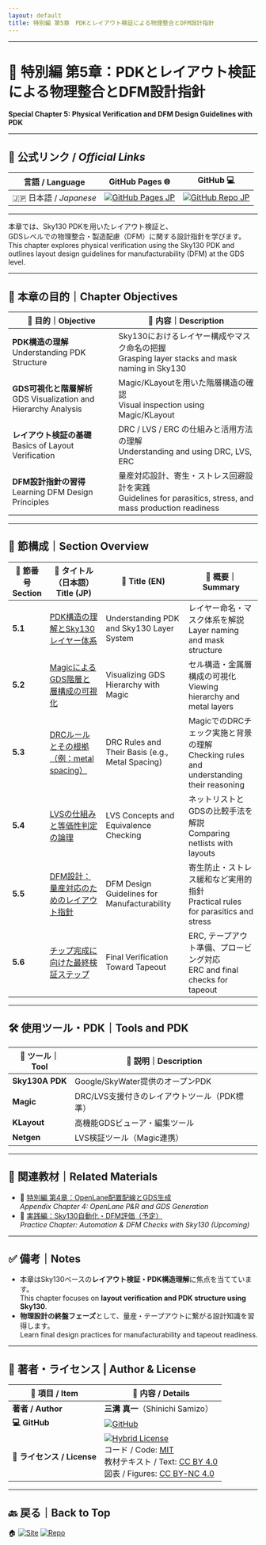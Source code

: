```yaml
---
layout: default
title: 特別編 第5章　PDKとレイアウト検証による物理整合とDFM設計指針 
---
```


---

# 🧬 特別編 第5章：PDKとレイアウト検証による物理整合とDFM設計指針  
**Special Chapter 5: Physical Verification and DFM Design Guidelines with PDK**

---

## 🔗 公式リンク / *Official Links*

| 言語 / Language | GitHub Pages 🌐 | GitHub 💻 |
|-----------------|----------------|-----------|
| 🇯🇵 日本語 / *Japanese* | [![GitHub Pages JP](https://img.shields.io/badge/GitHub%20Pages-日本語版-brightgreen?logo=github)](https://samizo-aitl.github.io/Edusemi-v4x/f_chapter5_dfm/) | [![GitHub Repo JP](https://img.shields.io/badge/GitHub-日本語版-blue?logo=github)](https://github.com/Samizo-AITL/Edusemi-v4x/tree/main/f_chapter5_dfm) |

---

本章では、Sky130 PDKを用いたレイアウト検証と、  
GDSレベルでの物理整合・製造配慮（DFM）に関する設計指針を学びます。  
This chapter explores physical verification using the Sky130 PDK and outlines layout design guidelines for manufacturability (DFM) at the GDS level.

---

## 🎯 本章の目的｜Chapter Objectives

| 🎯 **目的｜Objective** | 📘 **内容｜Description** |
|------------------------|--------------------------|
| **PDK構造の理解**<br>Understanding PDK Structure | Sky130におけるレイヤー構成やマスク命名の把握<br>Grasping layer stacks and mask naming in Sky130 |
| **GDS可視化と階層解析**<br>GDS Visualization and Hierarchy Analysis | Magic/KLayoutを用いた階層構造の確認<br>Visual inspection using Magic/KLayout |
| **レイアウト検証の基礎**<br>Basics of Layout Verification | DRC / LVS / ERC の仕組みと活用方法の理解<br>Understanding and using DRC, LVS, ERC |
| **DFM設計指針の習得**<br>Learning DFM Design Principles | 量産対応設計、寄生・ストレス回避設計を実践<br>Guidelines for parasitics, stress, and mass production readiness |

---

## 📖 節構成｜Section Overview

| 🔢 **節番号**<br>**Section** | 📖 **タイトル（日本語）**<br>**Title (JP)** | 📘 **Title (EN)** | 📝 **概要｜Summary** |
|--------------------------|---------------------------------------------|--------------------|-------------------------|
| **5.1** | [PDK構造の理解とSky130レイヤー体系](5_1_pdk_layer.md) | Understanding PDK and Sky130 Layer System | レイヤー命名・マスク体系を解説<br>Layer naming and mask structure |
| **5.2** | [MagicによるGDS階層と層構成の可視化](5_2_magic_gds.md) | Visualizing GDS Hierarchy with Magic | セル構造・金属層構成の可視化<br>Viewing hierarchy and metal layers |
| **5.3** | [DRCルールとその根拠（例：metal spacing）](5_3_drc_check.md) | DRC Rules and Their Basis (e.g., Metal Spacing) | MagicでのDRCチェック実施と背景の理解<br>Checking rules and understanding their reasoning |
| **5.4** | [LVSの仕組みと等価性判定の論理](5_4_lvs_check.md) | LVS Concepts and Equivalence Checking | ネットリストとGDSの比較手法を解説<br>Comparing netlists with layouts |
| **5.5** | [DFM設計：量産対応のためのレイアウト指針](5_5_dfm_guideline.md) | DFM Design Guidelines for Manufacturability | 寄生防止・ストレス緩和など実用的指針<br>Practical rules for parasitics and stress |
| **5.6** | [チップ完成に向けた最終検証ステップ](5_6_final_check.md) | Final Verification Toward Tapeout | ERC, テープアウト準備、プロービング対応<br>ERC and final checks for tapeout |

---

## 🛠️ 使用ツール・PDK｜Tools and PDK

| 🔧 **ツール｜Tool** | 📝 **説明｜Description** |
|-------------------|--------------------------|
| **Sky130A PDK** | Google/SkyWater提供のオープンPDK |
| **Magic** | DRC/LVS支援付きのレイアウトツール（PDK標準） |
| **KLayout** | 高機能GDSビューア・編集ツール |
| **Netgen** | LVS検証ツール（Magic連携） |

---

## 🔗 関連教材｜Related Materials

- 🔄 [特別編 第4章：OpenLane配置配線とGDS生成](../f_chapter4_openlane/README.md)  
  *Appendix Chapter 4: OpenLane P&R and GDS Generation*
- 🧪 [実践編：Sky130自動化・DFM評価（予定）](../p_chapter6_practice/README.md)  
  *Practice Chapter: Automation & DFM Checks with Sky130 (Upcoming)*

---

## ✅ 備考｜Notes

- 本章はSky130ベースの**レイアウト検証・PDK構造理解**に焦点を当てています。  
  This chapter focuses on **layout verification and PDK structure using Sky130**.
- **物理設計の終盤フェーズ**として、量産・テープアウトに繋がる設計知識を習得します。  
  Learn final design practices for manufacturability and tapeout readiness.

---

## 👤 **著者・ライセンス | Author & License**

| 📌 項目 / Item | 📄 内容 / Details |
|------|------|
| **著者 / Author** | **三溝 真一**（Shinichi Samizo） |
| **💻 GitHub** | [![GitHub](https://img.shields.io/badge/GitHub-Samizo--AITL-blue?style=for-the-badge&logo=github)](https://github.com/Samizo-AITL) |
| **📜 ライセンス / License** | [![Hybrid License](https://img.shields.io/badge/License-Hybrid-blueviolet?style=for-the-badge)](https://samizo-aitl.github.io/Edusemi-v4x/#-ライセンス--license)<br>コード / Code: [MIT](https://opensource.org/licenses/MIT)<br>教材テキスト / Text: [CC BY 4.0](https://creativecommons.org/licenses/by/4.0/)<br>図表 / Figures: [CC BY-NC 4.0](https://creativecommons.org/licenses/by-nc/4.0/) |

---

## 🔙 戻る｜Back to Top

🏠 [![Site](https://img.shields.io/badge/Site-Edusemi--v4x-lightgrey?style=for-the-badge&logo=githubpages&labelColor=555&color=brightgreen)](../) [![Repo](https://img.shields.io/badge/Repo-Edusemi--v4x-lightgrey?style=for-the-badge&logo=github&labelColor=555&color=blue)](https://github.com/Samizo-AITL/Edusemi-v4x)
